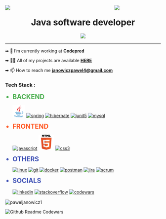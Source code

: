 <img align="left" src="https://user-images.githubusercontent.com/65187002/144930161-2f783401-8d27-4fdf-a2f7-cc0ba32f1f1f.gif" width="30%" style="display:inline; max-width: 150px;">
<img align="right" src="https://user-images.githubusercontent.com/65187002/144930161-2f783401-8d27-4fdf-a2f7-cc0ba32f1f1f.gif" width="30%" style="display:inline; max-width: 150px;">

<p align="center">
    <h1 align="center">Java software developer</h1>
</p>
<p align="center">
    <img src="https://readme-typing-svg.herokuapp.com/?lines=Hello!+I'm+Paweł!;Welcome+to+my+profile!;Have+a+look+around!&font=Fira%20Code&color=%23D62F79&center=true&width=280&height=50">
</p>

<hr>

➡ 💼 I’m currently working at [**Codepred**](https://codepred.pl)

➡ 👨‍💻 All of my projects are available [**HERE**](https://github.com/PawelJanowicz1?tab=repositories)

➡ 📫 How to reach me **janowiczpawel4@gmail.com**

<h3 align="left">Tech Stack :</h3>

<ul style="list-style-type: disc;">
    <li style="font-size: 1.5em; font-weight: bold; color: #4CAF50;">BACKEND</li>
    <p align="left">
        <a href="https://www.java.com" target="_blank" rel="noreferrer"><img src="https://raw.githubusercontent.com/devicons/devicon/master/icons/java/java-original.svg" alt="java" width="40" height="40"/></a>
        <a href="https://spring.io/" target="_blank" rel="noreferrer"><img src="https://www.vectorlogo.zone/logos/springio/springio-icon.svg" alt="spring" width="40" height="40"/></a>
        <a href="https://hibernate.org" target="_blank" rel="noreferrer"><img src="https://fs.siteor.com/javatech/files/hibernate2.png" alt="hibernate" width="40" height="40"/></a>
        <a href="https://junit.org/junit5/" target="_blank" rel="noreferrer"><img src="https://junit.org/junit5/assets/img/junit5-logo.png" alt="junit5" width="40" height="40"/></a>
        <a href="https://www.mysql.com/" target="_blank" rel="noreferrer"><img src="https://static-00.iconduck.com/assets.00/mysql-original-wordmark-icon-1024x532-p138xy0y.png" alt="mysql" width="70" height="40"></a>
    </p>
    <li style="font-size: 1.5em; font-weight: bold; color: #FF5722;">FRONTEND</li>
    <p align="left">
        <a href="https://www.javascript.com" target="_blank" rel="noreferrer"><img src="https://www.w3schools.com/whatis/img_js.png" alt="javascript" width="40" height="40"></a>
        <a href="https://www.w3.org/html/" target="_blank" rel="noreferrer"><img src="https://raw.githubusercontent.com/devicons/devicon/master/icons/html5/html5-original-wordmark.svg" alt="html5" width="50" height="50"></a>
        <a href="https://www.w3schools.com/css/" target="_blank" rel="noreferrer"><img src="https://static-00.iconduck.com/assets.00/css3-original-icon-1806x2048-a0n1h2aq.png" alt="css3" width="40" height="40"></a>
    </p>
    <li style="font-size: 1.5em; font-weight: bold; color: #3F51B5;">OTHERS</li>
    <p align="left">
        <a href="https://www.linux.org" target="_blank" rel="noreferrer"><img src="https://cdn.freebiesupply.com/logos/thumbs/2x/linux-tux-1-logo.png" alt="linux" width="50" height="40"/></a>  
        <a href="https://www.git-scm.com" target="_blank" rel="noreferrer"><img src="https://git-scm.com/images/logos/downloads/Git-Icon-1788C.png" alt="git" width="40" height="40"/></a>
        <a href="https://www.docker.com" target="_blank" rel="noreferrer"><img src="https://static-00.iconduck.com/assets.00/docker-icon-2048x2048-5mc7mvtn.png" alt="docker" width="40" height="40"/></a>
        <a href="https://www.postman.com" target="_blank" rel="noreferrer"><img src="https://www.svgrepo.com/show/354202/postman-icon.svg" alt="postman" width="40" height="40"/></a>
        <a href="https://www.atlassian.com/software/jira" target="_blank" rel="noreferrer"><img src="https://static-00.iconduck.com/assets.00/apps-jira-icon-2048x2048-u2czanhx.png" alt="jira" width="40" height="40"/></a> 
        <a href="https://www.scrum.org" target="_blank" rel="noreferrer"><img src="https://www.scrum.org/themes/custom/scrumorg_v2/assets/images/logo-250.png" alt="scrum" width="40" height="40"/></a>
    </p>
    <li style="font-size: 1.5em; font-weight: bold; color: #3F51B5;">SOCIALS</li>
    <p align="left">
        <a href="https://linkedin.com/in/paweł-janowicz-4238a2223" target="_blank" rel="noreferrer"><img align="center" src="https://raw.githubusercontent.com/rahuldkjain/github-profile-readme-generator/master/src/images/icons/Social/linked-in-alt.svg" alt="linkedin" height="30" width="40"/></a>
        <a href="https://stackoverflow.com/users/22591964" target="_blank" rel="noreferrer"><img align="center" src="https://raw.githubusercontent.com/rahuldkjain/github-profile-readme-generator/master/src/images/icons/Social/stack-overflow.svg" alt="stackoverflow" height="30" width="40"/></a>
        <a href="https://www.codewars.com/users/PawelJanowicz" target="_blank" rel="noreferrer"><img align="center" src="https://avatars.githubusercontent.com/u/5387632?s=280&v=4" alt="codewars" height="40" width="40"/></a>
    </p>
</ul>

<p>
    <img align="center" src="https://github-readme-stats.vercel.app/api/top-langs?username=paweljanowicz1&show_icons=true&theme=tokyonight&locale=en&layout=compact" alt="paweljanowicz1"/>
</p>

![Github Readme Codewars](https://codewars-stats-ignacio-cuadra.vercel.app/?username=PawelJanowicz&theme=dark)
